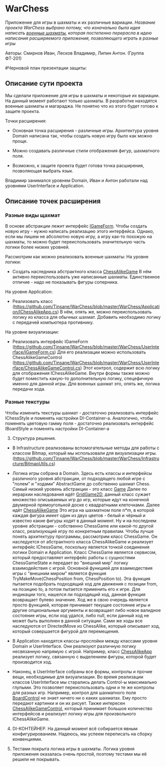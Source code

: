 # WarChess
Приложение для игры в шахматы и их различные вариации.
_Название проекта WarChess выбрано потому, что изначально была идея написать [военные шахматы](https://ru.wikipedia.org/wiki/%D0%91%D0%BE%D0%B5%D0%B2%D1%8B%D0%B5_%D1%88%D0%B0%D1%85%D0%BC%D0%B0%D1%82%D1%8B), которая постепенно перерасла в идею написания расширяемого приложения, позволяющего играть в разные игры_

Авторы: Смирнов Иван, Лесков Владимир, Липин Антон. (Группа ФТ-201)

#Черновой план презентации защиты:

## Описание сути проекта
Мы сделали приложение для игры в шахматы и некоторые их вариации.
На данный момент работают только шахматы.
В разработке находятся военные шахматы и магараджа.
Не понятно что из этого будет готово к защите проекта.

Точки расширения:
- Основная точка расширения - различные игры.
Архитектура уровня Domain написана так, чтобы создать новую игру было как можно проще.

- Можно создавать различные стили отображения фигур, шахматного поля.

- Возможно, к защите проекта будет готова точка расширения, позволяющая выбрать язык.

Владимир занимался уровнем Domain, Иван и Антон работали над уровнями UserInterface и Application.

## Описание точек расширения
### Разные виды щахмат
В основе абстракции лежит интерфейс [IGameForm](https://github.com/Tinsane/WarChess/blob/master/WarChess/UserInterface/IGameForm.cs).
Чтобы создать новую игру - нужно написать реализацию этого интерфейса.
Однако, если мы пишем не абсолютно новую игру, а игру как-то похожую на шахматы, то можно будет переиспользовать значительную часть логики более низких уровней.

Рассмотрим как можно реализовать военные шахматы:
На уровне логики:
- Создать наследника абстрактного класса [ChessAlikeGame](https://github.com/Tinsane/WarChess/blob/master/WarChess/Domain/ChessAlike/ChessAlikeGame.cs)
  В нём активно переиспользовать уже написанные шахматы.
  Единственное отличие - надо не показывать фигуры соперника.

На уровне Application:
- Реализовать класс
 (https://github.com/Tinsane/WarChess/blob/master/WarChess/Application/IChessAlikeApp.cs)
  В нём, опять же, можно переиспользовать логику из класса для обычных шахмат.
  Добавить необходимо логику с передачей компьютера противнику.

На уровне визуализации:
- Реализовать интерфейс IGameForm
  (https://github.com/Tinsane/WarChess/blob/master/WarChess/UserInterface/IGameForm.cs)
  Для его реализации можно использовать ChessAlikeGameControl
  (https://github.com/Tinsane/WarChess/blob/master/WarChess/UserInterface/ChessAlikeGameControl.cs)
  Этот контрол, содержит всю логику для отображения IChessAlikeGame.
  Внутри формы также можно будет поместить какую-то дополнительную логику, спецефичную именно для данной игры.
  Для военных шахмат это, опять же, логика передачи хода.
  
### Разные текстуры
Чтобы изменить текстуры шахмат - достаточно реализовать интерфейс IChessStyle и поменять настройки DI-Container-а.
Аналогично, чтобы поменять цветовую гамму поля - достаточно реализовать интерфейс IBoardStyle и поменять настройки DI-Container-а

3. Структура решения.

  - В Infrastructure реализованы вспомогательные методы для работы с классом Bitmap, который мы использовали для визуализации игры.
  (https://github.com/Tinsane/WarChess/blob/master/WarChess/Infrastructure/BitmapUtils.cs)
  
  - Логика игры собрана в Domain. 
  Здесь есть классы и интерфейсы различного уровня абстракции,
  от подходящего любой игре с "полем" и "ходами" AbstractGame до собственно шахмат Chess.
  Самый низкий уровень абстракции - это класс [Game](https://github.com/Tinsane/WarChess/blob/master/WarChess/Domain/AbstractGame/Game.cs)
  Далее по иерархии наследования идёт [GridGame2D](https://github.com/Tinsane/WarChess/blob/master/WarChess/Domain/GridGame2D/GridGame2D.cs), данный класс сужает множество описываемых игр до игр, которые идут на конечной двумерной прямоугольной доске с квадратными клеточками.
  Далее идёт [ChessAlikeGame](https://github.com/Tinsane/WarChess/blob/master/WarChess/Domain/ChessAlike/ChessAlikeGame.cs) 
  Это игра на шахматном поле n\*m, в которой каждая фигура имеет один из двух цветов - белый и чёрный и известно какие фигуры ходят в данный момент.
  Ну и на последнем уровне абстракции - собственно ChessGame или какой-то другой класс, реализующий игру по конкретным правилам.
  Чтобы лучше понять архитектуру программы, рассмотрим класс ChessGame. Он наследуется от абстрактного класса ChessAlikeGame и реализует интерфейс IChessGame, поскольку является точкой соединения логики Domain и Application. Класс ChessGame является сервисом, который предоставляет интерфейс работы с сущностями ChessGameState и передает во "внешний мир" логику взаимодействия с игрой. Основной функцией для взаимодествия игры с "внешним миром" является функция TryMakeMove(ChessPosition from, ChessPosition to). Эта функция пытается подобрать подходящий ход для движения с позиции from, на позицию to, а потом пытается применить его к игре. Для индикации того, нашелся ли подходящий ход, данная функция возвращает булево значение. Ход же в свою очередь является просто функцией, которая принимает текущее состояние игры и другие опциональные аргументы и возвращает либо новое валидное состояние игры, если ход удался, либо null, если данный ход не может быть выполнен в данной ситуации. Сами же ходы все наследуются от DirectedMove из ChessAlike, который описывает ход, который совершается фигурой для перемещения.
  
  - В Application находятся классы-прослойки между классами уровня Domain и UserInterface.
    Они реализуют различную логику несвязанную напрямую с игрой.
	Например, класс [ChessAlikeApp](https://github.com/Tinsane/WarChess/blob/master/WarChess/Application/ChessAlikeApp.cs)
	реализует логику, связанную с выделением фигуры, которой будет производится ход.
	
  - Наконец, в UserInterface собраны все формы, контролы и прочие вещи, необходимые для визуализации.
    Во время реализации классов UserInterface мы старались делать Control-ы максимально глупыми.
	Это позволяет переиспользовать одни и те же контролы для разных игр.
	Например, контрол для шахматного поля [BoardControl](https://github.com/Tinsane/WarChess/blob/master/WarChess/UserInterface/BoardControl.cs) не знает ничего ни о каких шахматах. 
	Ему просто передают картинки и он их рисует.
	Также интересен [ChessAlikeGameControl](https://github.com/Tinsane/WarChess/blob/master/WarChess/UserInterface/ChessAlikeGameControl.cs), который принимает большое количество интерфейсов и реализует логику игры для произвольного IChessAlikeGame.
  
4. DI-КОНТЕЙНЕР.
На данный момент всё собирается явным конфигурированием.
Надеюсь, мы успеем переписать на сборку конвенциями.
  
5. Тестами покрыта логика игры в шахматы.
Логика уровня приложения оказалась очень простой, поэтому тестами мы её решили не покрывать.
